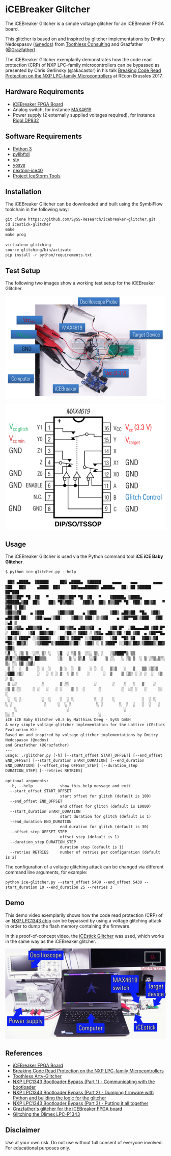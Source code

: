 # iCEBreaker Glitcher

The iCEBreaker Glitcher is a simple voltage glitcher for an iCEBreaker FPGA board.

This glitcher is based on and inspired by glitcher implementations by
Dmitry Nedospasov ([@nedos](https://twitter.com/nedos)) from [Toothless Consulting](https://toothless.co/)
and Grazfather ([@Grazfather](https://twitter.com/Grazfather)).

The iCEBreaker Glitcher exemplarily demonstrates how the code read protection (CRP) of
NXP LPC-family microcontrollers can be bypassed as presented by Chris
Gerlinsky (@akacastor) in his talk [Breaking Code Read Protection on the NXP LPC-family Microcontrollers](https://recon.cx/2017/brussels/resources/slides/RECON-BRX-2017-Breaking_CRP_on_NXP_LPC_Microcontrollers_slides.pdf)
at REcon Brussles 2017.

## Hardware Requirements

- [iCEBreaker FPGA Board](https://www.crowdsupply.com/1bitsquared/icebreaker-fpga)
- Analog switch, for instance [MAX4619](https://www.maximintegrated.com/en/products/analog/analog-switches-multiplexers/MAX4619.html)
- Power supply (2 externally supplied voltages required), for instance [Rigol DP832](https://www.rigolna.com/products/dc-power-loads/dp800/)

## Software Requirements

- [Python 3](https://www.python.org/)
- [pylibftdi](https://pypi.org/project/pylibftdi/)
- [sty](https://pypi.org/project/sty/)
- [yosys](https://github.com/YosysHQ/yosys)
- [nextpnr-ice40](https://github.com/YosysHQ/nextpnr)
- [Project IceStorm Tools](https://github.com/cliffordwolf/icestorm)

## Installation

The iCEBreaker Glitcher can be downloaded and built using the SymbiFlow toolchain in the following way:
```
git clone https://github.com/SySS-Research/icebreaker-glitcher.git
cd icestick-glitcher
make
make prog
 
virtualenv glitching
source glitching/bin/activate
pip install -r python/requirements.txt
```

## Test Setup

The following two images show a working test setup for the iCEBreaker Glitcher.

![iCEBreaker Glitcher test setup](/images/icebreaker_glitcher_test_setup.jpg)

![MAX4619 wiring using iCEBreaker Glitcher](/images/glitcher_max4619_wiring.jpg)

## Usage

The iCEBreaker Glitcher is used via the Python command tool **iCE iCE Baby Glitcher**.

```
$ python ice-glitcher.py --help
 
 ██▓ ▄████▄  ▓█████     ██▓ ▄████▄  ▓█████     ▄▄▄▄    ▄▄▄       ▄▄▄▄ ▓██   ██▓     ▄████  ██▓     ██▓▄▄▄█████▓ ▄████▄   ██░ ██ ▓█████  ██▀███ 
▓██▒▒██▀ ▀█  ▓█   ▀    ▓██▒▒██▀ ▀█  ▓█   ▀    ▓█████▄ ▒████▄    ▓█████▄▒██  ██▒    ██▒ ▀█▒▓██▒    ▓██▒▓  ██▒ ▓▒▒██▀ ▀█  ▓██░ ██▒▓█   ▀ ▓██ ▒ ██▒
▒██▒▒▓█    ▄ ▒███      ▒██▒▒▓█    ▄ ▒███      ▒██▒ ▄██▒██  ▀█▄  ▒██▒ ▄██▒██ ██░   ▒██░▄▄▄░▒██░    ▒██▒▒ ▓██░ ▒░▒▓█    ▄ ▒██▀▀██░▒███   ▓██ ░▄█ ▒
░██░▒▓▓▄ ▄██▒▒▓█  ▄    ░██░▒▓▓▄ ▄██▒▒▓█  ▄    ▒██░█▀  ░██▄▄▄▄██ ▒██░█▀  ░ ▐██▓░   ░▓█  ██▓▒██░    ░██░░ ▓██▓ ░ ▒▓▓▄ ▄██▒░▓█ ░██ ▒▓█  ▄ ▒██▀▀█▄ 
░██░▒ ▓███▀ ░░▒████▒   ░██░▒ ▓███▀ ░░▒████▒   ░▓█  ▀█▓ ▓█   ▓██▒░▓█  ▀█▓░ ██▒▓░   ░▒▓███▀▒░██████▒░██░  ▒██▒ ░ ▒ ▓███▀ ░░▓█▒░██▓░▒████▒░██▓ ▒██▒
░▓  ░ ░▒ ▒  ░░░ ▒░ ░   ░▓  ░ ░▒ ▒  ░░░ ▒░ ░   ░▒▓███▀▒ ▒▒   ▓▒█░░▒▓███▀▒ ██▒▒▒     ░▒   ▒ ░ ▒░▓  ░░▓    ▒ ░░   ░ ░▒ ▒  ░ ▒ ░░▒░▒░░ ▒░ ░░ ▒▓ ░▒▓░
 ▒ ░  ░  ▒    ░ ░  ░    ▒ ░  ░  ▒    ░ ░  ░   ▒░▒   ░   ▒   ▒▒ ░▒░▒   ░▓██ ░▒░      ░   ░ ░ ░ ▒  ░ ▒ ░    ░      ░  ▒    ▒ ░▒░ ░ ░ ░  ░  ░▒ ░ ▒░
 ▒ ░░           ░       ▒ ░░           ░       ░    ░   ░   ▒    ░    ░▒ ▒ ░░     ░ ░   ░   ░ ░    ▒ ░  ░      ░         ░  ░░ ░   ░     ░░   ░
 ░  ░ ░         ░  ░    ░  ░ ░         ░  ░    ░            ░  ░ ░     ░ ░              ░     ░  ░ ░           ░ ░       ░  ░  ░   ░  ░   ░    
    ░                      ░                        ░                 ░░ ░                                     ░                               
iCE iCE Baby Glitcher v0.5 by Matthias Deeg - SySS GmbH
A very simple voltage glitcher implementation for the Lattice iCEstick Evaluation Kit
Based on and inspired by voltage glitcher implementations by Dmitry Nedospasov (@nedos)
and Grazfather (@Grazfather)
---
usage: ./glitcher.py [-h] [--start_offset START_OFFSET] [--end_offset END_OFFSET] [--start_duration START_DURATION] [--end_duration END_DURATION] [--offset_step OFFSET_STEP] [--duration_step DURATION_STEP] [--retries RETRIES]
 
optional arguments:
  -h, --help            show this help message and exit
  --start_offset START_OFFSET
                        start offset for glitch (default is 100)
  --end_offset END_OFFSET
                        end offset for glitch (default is 10000)
  --start_duration START_DURATION
                        start duration for glitch (default is 1)
  --end_duration END_DURATION
                        end duration for glitch (default is 30)
  --offset_step OFFSET_STEP
                        offset step (default is 1)
  --duration_step DURATION_STEP
                        duration step (default is 1)
  --retries RETRIES     number of retries per configuration (default is 2)
```

The configuration of a voltage glitching attack can be changed via different command line arguments, for example:
```
python ice-glitcher.py --start_offset 5400 --end_offset 5430 --start_duration 10 --end_duration 25 --retries 3
```

## Demo

This demo video exemplarily shows how the code read protection (CRP) of an [NXP LPC1343 chip](https://www.nxp.com/docs/en/user-guide/UM10375.pdf) can be bypassed by using a voltage glitching attack in order to dump the flash memory containing the firmware.

In this proof-of-concept video, the [iCEstick Glitcher](https://github.com/SySS-Research/icestick-glitcher) was used, which works in the same way as the iCEBreaker glitcher.

[![SySS PoC Video: Voltage Glitching Attack using SySS iCEstick Glitcher](/images/icestick_glitcher_poc_video.jpg)](https://www.youtube.com/watch?v=FVUhVewFmxw "Voltage Glitching Attack using SySS iCEstick Glitcher")

## References

- [iCEBreaker FPGA Board](https://www.crowdsupply.com/1bitsquared/icebreaker-fpga)
- [Breaking Code Read Protection on the NXP LPC-family Microcontrollers](https://recon.cx/2017/brussels/resources/slides/RECON-BRX-2017-Breaking_CRP_on_NXP_LPC_Microcontrollers_slides.pdf)
- [Toothless Arty-Glitcher](https://github.com/toothlessco/arty-glitcher)
- [NXP LPC1343 Bootloader Bypass (Part 1) - Communicating with the bootloader](https://toothless.co/blog/bootloader-bypass-part1/)
- [NXP LPC1343 Bootloader Bypass (Part 2) - Dumping firmware with Python and building the logic for the glitcher](https://toothless.co/blog/bootloader-bypass-part2/)
- [NXP LPC1343 Bootloader Bypass (Part 3) - Putting it all together](https://toothless.co/blog/bootloader-bypass-part3/)
- [Grazfather's glitcher for the iCEBreaker FPGA board](https://github.com/Grazfather/glitcher)
- [Glitching the Olimex LPC-P1343](http://grazfather.github.io/re/pwn/electronics/fpga/2019/12/08/Glitcher.html)

## Disclaimer

Use at your own risk. Do not use without full consent of everyone involved.
For educational purposes only.
